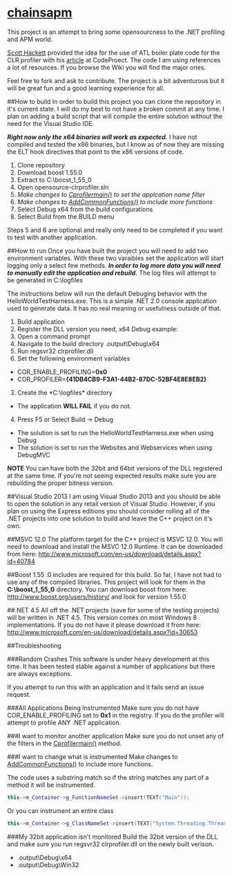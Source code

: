 [chainsapm](http://chainsapm.github.io/chainsapm/)
======================

This project is an attempt to bring some opensourcness to the .NET profiling and APM world. 

[Scott Hackett](mailto:code@scotthackett.com) provided the idea for the use of ATL boiler plate code for the CLR profiler with his [article](http://www.codeproject.com/Articles/15410/Creating-a-Custom-NET-Profiler) at CodeProect. The code I am using references a lot of resources. If you browse the Wiki you will find the major ones.

Feel free to fork and ask to contribute. The project is a bit adventurous but it will be great fun and a good learning experience for all.

##How to build
In order to build this project you can clone the repository in it's current state. I will do my best to not have a broken commit at any time. I plan on adding a build script that will compile the entire solution without the need for the Visual Studio IDE.

***Right now only the x64 binaries will work as expected.*** I have not compiled and tested the x86 binaries, but I know as of now they are missing the ELT hook directives that point to the x86 versions of code.

1. Clone repository
2. Download boost 1.55.0
3. Extract to C:\boost_1_55_0
2. Open opensource-clrprofiler.sln
1. *Make changes to [Cprofilermain()](https://github.com/jldgit/opensource-clrprofiler/blob/master/clrprofiler/profilermain.cpp#L124) to set the applcation name filter*
2. *Make changes to [AddCommonFunctions()](https://github.com/jldgit/opensource-clrprofiler/blob/master/clrprofiler/profilermain.cpp#L180) to include more functions*
3. Select Debug x64 from the build configurations
4. Select Build from the BUILD menu

Steps 5 and 6 are optional and really only need to be completed if you want to test with another application.

##How to run
Once you have built the project you will need to add two environment variables. With these two varaibles set the application will start logging only a select few methods. ***In order to log more data you will need to manually edit the application and rebuild.*** The log files will attempt to be generated in C:\logfiles

The instructions below will run the default Debuging behavior with the HelloWorldTestHarness.exe. This is a simple .NET 2.0 console application used to generate data. It has no real meaning or usefulness outside of that.

1. Build application
2. Register the DLL version you need, x64 Debug example:
  1. Open a command prompt
  2. Navigate to the build directory <projecthome>\.output\Debug\x64
  3. Run regsvr32 clrprofiler.dll
2. Set the following environment variables
  - COR_ENABLE_PROFILING=**0x0**
  - COR_PROFILER=**{41DB4CB9-F3A1-44B2-87DC-52BF4E8E8EB2}**
3. Create the *C:\logfiles\* directory
  - The application **WILL FAIL** if you do not.
4. Press F5 or Select Build -> Debug
  - The solution is set to run the HelloWorldTestHarness.exe when using Debug
  - The solution is set to run the Websites and Webservices when using DebugMVC

**NOTE** You can have both the 32bit and 64bit versions of the DLL registered at the same time. If you're not seeing expected results make sure you are rebuilding the proper bitness version.


##Visual Studio 2013
I am using Visual Studio 2013 and you should be able to open the solution in any retail version of Visual Studio. However, if you plan on using the Express editions you should consider rolling all of the .NET projects into one solution to build and leave the C++ project on it's own.

##MSVC 12.0
The platform target for the C++ project is MSVC 12.0. You will need to download and install the MSVC 12.0 Runtime. It can be downloaded from here: http://www.microsoft.com/en-us/download/details.aspx?id=40784

##Boost 1.55 .0
includes are required for this build. So far, I have not had to use any of the compiled libraries. This project will look for them in the **C:\boost_1_55_0** directory. You can download boost from here: http://www.boost.org/users/history/ and look for version 1.55.0

##.NET 4.5
All off the .NET projects (save for some of the testing projects) will be written in .NET 4.5. This version comes on most Windows 8 implementations. If you do not have it please download it from here: http://www.microsoft.com/en-us/download/details.aspx?id=30653

##Troubleshooting

###Random Crashes
This software is under heavy development at this time. It has been tested stable against a number of applications but there are always exceptions.

If you attempt to run this with an application and it fails send an issue request.

###All Applications Being Instrumented
Make sure you do not have COR_ENABLE_PROFILING set to **0x1** in the registry. If you do the profiler will attempt to profile ANY .NET application.

###I want to monitor another application
Make sure you do not unset any of the filters in the  [Cprofilermain()](https://github.com/jldgit/opensource-clrprofiler/blob/master/clrprofiler/profilermain.cpp#L124) method.

###I want to change what is instrumented
Make changes to [AddCommonFunctions()](https://github.com/jldgit/opensource-clrprofiler/blob/master/clrprofiler/profilermain.cpp#L180) to include more functions.

The code uses a substring match so if the string matches any part of a method it will be instrumented.

```cpp
this->m_Container->g_FunctionNameSet->insert(TEXT("Main"));
```

Or you can instrument an entire class
```cpp
this->m_Container->g_ClassNameSet->insert(TEXT("System.Threading.ThreadStart"));
```

###My 32bit application isn't monitored
Build the 32bit version of the DLL and make sure you run regsvr32 clrprofiler.dll on the newly built verison.
- <projecthome>\.output\Debug\x64
- <projecthome>\.output\Debug\Win32
